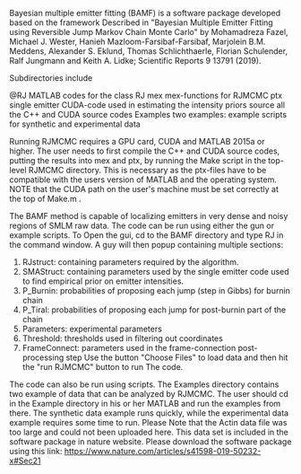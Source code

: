  Bayesian multiple emitter fitting (BAMF) is a software package developed based on the framework
Described in "Bayesian Multiple Emitter Fitting using Reversible Jump Markov Chain Monte Carlo" 
by Mohamadreza Fazel, Michael J. Wester, Hanieh Mazloom-Farsibaf-Farsibaf, Marjolein B.M. Meddens,
Alexander S. Eklund, Thomas Schlichthaerle, Florian Schulender, Ralf Jungmann and Keith A. Lidke; 
Scientific Reports 9 13791 (2019). 

Subdirectories include

@RJ		      MATLAB codes for the class RJ
mex		      mex-functions for RJMCMC
ptx		      single emitter CUDA-code used in estimating the intensity priors
source		      all the C++ and CUDA source codes
Examples	two examples: example scripts for synthetic and experimental data

Running RJMCMC requires a GPU card, CUDA and MATLAB 2015a or higher.  The user
needs to first compile the C++ and CUDA source codes, putting the results into
mex and ptx, by running the Make script in the top-level RJMCMC directory.
This is necessary as the ptx-files have to be compatible with the users version
of MATLAB and the operating system.  NOTE that the CUDA path on the user's
machine must be set correctly at the top of Make.m .

The BAMF method is capable of localizing emitters in very dense and noisy regions 
of SMLM raw data. The code can be run using either the gun or example scripts. To
Open the gui, cd to the BAMF directory and type RJ in the command window. A guy
will then popup containing multiple sections:

1) RJstruct:     containing parameters required by the algorithm.
2) SMAStruct:    containing parameters used by the single emitter code used to find 
                 empirical prior on emitter intensities.
3) P_Burnin:     probabilities of proposing each jump (step in Gibbs) for burnin chain
4) P_Tiral:      probabilities of proposing each jump for post-burnin part of the chain 
5) Parameters:   experimental parameters
6) Threshold:    thresholds used in filtering out coordinates
7) FrameConnect: parameters used in the frame-connection post-processing step
Use the button "Choose Files" to load data and then hit the "run RJMCMC" button to run 
The code.

The code can also be run using scripts. The Examples directory contains two example of 
data that can be analyzed by RJMCMC. The user should cd in the Example directory in his 
or her MATLAB and run the examples from there.  The synthetic data example runs quickly, 
while the experimental data example requires some time to run.
Please Note that the Actin data file was too  large and could not been uploaded here. This data set is included in the software package in nature website. Please download the software package using this link: https://www.nature.com/articles/s41598-019-50232-x#Sec21
